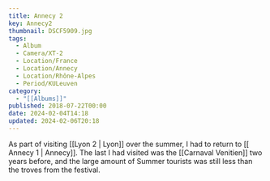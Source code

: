 ```yaml
---
title: Annecy 2
key: Annecy2
thumbnail: DSCF5909.jpg
tags:
  - Album
  - Camera/XT-2
  - Location/France
  - Location/Annecy
  - Location/Rhône-Alpes
  - Period/KULeuven
category:
  - "[[Albums]]"
published: 2018-07-22T00:00
date: 2024-02-04T14:18
updated: 2024-02-06T20:18
---
```

As part of visiting [[Lyon 2 | Lyon]] over the summer, I had to return to [[ Annecy 1 | Annecy]]. The last I had visited was the [[Carnaval Venitien]] two years before, and the large amount of Summer tourists was still less than the troves from the festival.
